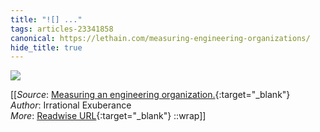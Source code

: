 ```yaml
---
title: "![] ..."
tags: articles-23341858
canonical: https://lethain.com/measuring-engineering-organizations/
hide_title: true
---
```


![](https://lethain.com/static/blog/2023/EngMeasurements.png)


[[_Source_: [Measuring an engineering organization.](https://lethain.com/measuring-engineering-organizations/){:target="_blank"}<br>
_Author_: Irrational Exuberance<br>
_More_: [Readwise URL](https://readwise.io/open/457598225){:target="_blank"}
::wrap]]